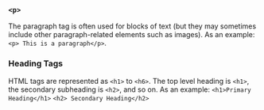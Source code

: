 ### `<p>`

The paragraph tag is often used for blocks of text (but they may sometimes include other paragraph-related elements such as images). As an example: `<p> This is a paragraph</p>`.

### Heading Tags 

HTML tags are represented as `<h1>` to `<h6>`. The top level heading is `<h1>`, the secondary subheading is `<h2>`, and so on. As an example:
  `<h1>Primary Heading</h1>`
  `<h2> Secondary Heading</h2>`
